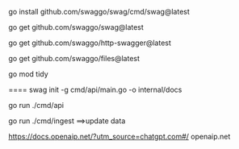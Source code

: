 go install github.com/swaggo/swag/cmd/swag@latest

go get github.com/swaggo/swag@latest

go get github.com/swaggo/http-swagger@latest

go get github.com/swaggo/files@latest

go mod tidy


====
swag init -g cmd/api/main.go -o internal/docs


go run ./cmd/api  

go run ./cmd/ingest ==>update data


https://docs.openaip.net/?utm_source=chatgpt.com#/
openaip.net

